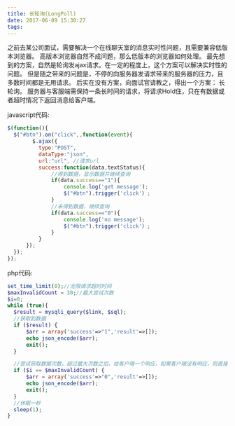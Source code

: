 ```yaml
---
title: 长轮询(LongPoll)
date: 2017-06-09 15:30:27
tags:
---
```


之前去某公司面试，需要解决一个在线聊天室的消息实时性问题，且需要兼容低版本浏览器。 
高版本浏览器自然不成问题，那么低版本的浏览器如何处理。 
最先想到的方案，自然是轮询发ajax请求。在一定的程度上，这个方案可以解决实时性的问题。 
但是随之带来的问题是，不停的向服务器发请求带来的服务器的压力，且多数时间都是无用请求。 
后实在没有方案，向面试官请教之，得出一个方案： 长轮询。 
服务器与客服端需保持一条长时间的请求，将请求Hold住，只在有数据或者超时情况下返回消息给客户端。

javascript代码:
``` javascript
$(function(){   
  $("#btn").on("click",,function(event){      
        $.ajax({   
          type:"POST",      
          dataType:"json",      
          url:"url", //请求url
          success:function(data,textStatus){
              //得到数据，显示数据并继续查询      
              if(data.success=="1"){
                  console.log('get message');
                  $("#btn").trigger('click'）;   
              }      
              //未得到数据，继续查询
              if(data.success=="0"){
                  console.log('no message');
                  $("#btn").trigger('click'）;      
              }
          }
      });      
  });
});
```

php代码:
``` php
set_time_limit(0);//无限请求超时时间
$maxInvalidCount = 30;//最大尝试次数
$i=0;
while (true){      
  $result = mysqli_query($link, $sql); 
  //获取到数据   
  if ($result) { 
      $arr = array('success'=>"1",'result'=>[]);      
      echo json_encode($arr);      
      exit();      
  }

  //尝试获取数据次数，超过最大次数之后，给客户端一个响应，如果客户端没有响应，则直接关闭
  if ($i == $maxInvalidCount) {
      $arr = array('success'=>"0",'result'=>[]);      
      echo json_encode($arr);      
      exit();      
  }
  //休眠一秒
  sleep(1);
}
```